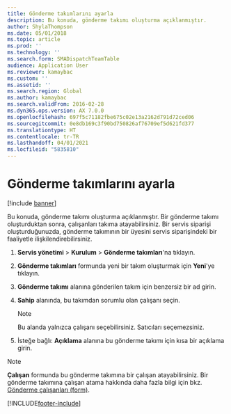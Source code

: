 ```yaml
---
title: Gönderme takımlarını ayarla
description: Bu konuda, gönderme takımı oluşturma açıklanmıştır.
author: ShylaThompson
ms.date: 05/01/2018
ms.topic: article
ms.prod: ''
ms.technology: ''
ms.search.form: SMADispatchTeamTable
audience: Application User
ms.reviewer: kamaybac
ms.custom: ''
ms.assetid: ''
ms.search.region: Global
ms.author: kamaybac
ms.search.validFrom: 2016-02-28
ms.dyn365.ops.version: AX 7.0.0
ms.openlocfilehash: 697f5c71182fbe675c02e13a2162d791d72ced06
ms.sourcegitcommit: 0e8db169c3f90bd750826af76709ef5d621fd377
ms.translationtype: HT
ms.contentlocale: tr-TR
ms.lasthandoff: 04/01/2021
ms.locfileid: "5835810"
---
```

# <a name="set-up-dispatch-teams"></a>Gönderme takımlarını ayarla 

[!include [banner](../includes/banner.md)]


Bu konuda, gönderme takımı oluşturma açıklanmıştır. Bir gönderme takımı oluşturduktan sonra, çalışanları takıma atayabilirsiniz. Bir servis siparişi oluşturduğunuzda, gönderme takımının bir üyesini servis siparişindeki bir faaliyetle ilişkilendirebilirsiniz.

1.  **Servis yönetimi** \> **Kurulum** \> **Gönderme takımları**'na tıklayın.

2.  **Gönderme takımları** formunda yeni bir takım oluşturmak için **Yeni**'ye tıklayın.

3.  **Gönderme takımı** alanına gönderilen takım için benzersiz bir ad girin.

4.  **Sahip** alanında, bu takımdan sorumlu olan çalışanı seçin.
    

    > [!NOTE]
    > <P>Bu alanda yalnızca çalışanı seçebilirsiniz. Satıcıları seçemezsiniz.</P>



5.  İsteğe bağlı: **Açıklama** alanına bu gönderme takımı için kısa bir açıklama girin.


> [!NOTE]
> <P><STRONG>Çalışan</STRONG> formunda bu gönderme takımına bir çalışan atayabilirsiniz. Bir gönderme takımına çalışan atama hakkında daha fazla bilgi için bkz. <A href="https://technet.microsoft.com/library/dn776288(v=ax.60)">Gönderme çalışanları (form)</A>.</P>





[!INCLUDE[footer-include](../../includes/footer-banner.md)]
